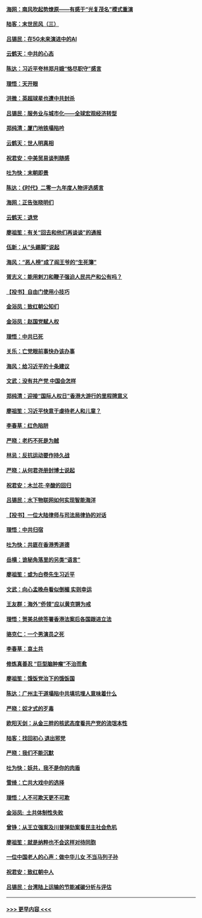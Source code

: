 #### [海网：南风吹起势燎原——有感于“光复茂名”模式重演](../pages/nsc993/n11732308.md?t=12201022) 
#### [陆客：末世民风（三）](../pages/nsc993/n11732211.md?t=12201022) 
#### [吕锡民：在5G未来演进中的AI](../pages/nsc993/n11730010.md?t=12201022) 
#### [云鹤天：中共的心态](../pages/nsc993/n11729906.md?t=12201022) 
#### [陈达：习近平夸林郑月娥“恪尽职守”感言](../pages/nsc993/n11729881.md?t=12201022) 
#### [理悟：天开眼](../pages/nsc993/n11729699.md?t=12201022) 
#### [洪微：英超球星也遭中共封杀](../pages/nsc993/n11727243.md?t=12201022) 
#### [吕锡民：服务业与城市化——全球宏观经济转型](../pages/nsc993/n11725845.md?t=12201022) 
#### [郑纯清：厦门地铁塌陷吟](../pages/nsc993/n11725813.md?t=12201022) 
#### [云鹤天：世人明真相](../pages/nsc993/n11725621.md?t=12201022) 
#### [祝君安：中美贸易谈判随感](../pages/nsc993/n11725609.md?t=12201022) 
#### [吐为快：末朝即景](../pages/nsc993/n11723365.md?t=12201022) 
#### [陈达：《时代》二零一九年度人物评选感言](../pages/nsc993/n11723337.md?t=12201022) 
#### [海网：正告张晓明们](../pages/nsc993/n11723228.md?t=12201022) 
#### [云鹤天：退党](../pages/nsc993/n11723056.md?t=12201022) 
#### [廖祖笙：有关“回去和他们再谈谈”的通报](../pages/nsc993/n11722442.md?t=12201022) 
#### [伍新：从“头踢脚”说起](../pages/nsc993/n11722429.md?t=12201022) 
#### [海风：“恶人榜”成了阎王爷的“生死簿”](../pages/nsc993/n11722272.md?t=12201022) 
#### [胥志义：能用剌刀和鞭子强迫人民共产和公有吗？](../pages/nsc993/n11720569.md?t=12201022) 
#### [【投书】自由门使用小技巧](../pages/nsc993/n11720180.md?t=12201022) 
#### [金浴凤：致红朝公知们](../pages/nsc993/n11720563.md?t=12201022) 
#### [金浴凤：赵国党赋人权](../pages/nsc993/n11720533.md?t=12201022) 
#### [理悟：中共已死](../pages/nsc993/n11720233.md?t=12201022) 
#### [关乐：亡党眼前事快办该办事](../pages/nsc993/n11719160.md?t=12201022) 
#### [海风：给习近平的十条建议](../pages/nsc993/n11717616.md?t=12201022) 
#### [文武：没有共产党 中国会怎样](../pages/nsc993/n11717584.md?t=12201022) 
#### [郑纯清：迎接“国际人权日”香港大游行的里程牌意义](../pages/nsc993/n11717417.md?t=12201022) 
#### [廖祖笙：习近平快意于虐待老人和儿童？](../pages/nsc993/n11715313.md?t=12201022) 
#### [李春草：红色陷阱](../pages/nsc993/n11715029.md?t=12201022) 
#### [严晓：老朽不死是为贼](../pages/nsc993/n11712910.md?t=12201022) 
#### [林忌：反抗运动要作持久战](../pages/nsc993/n11712623.md?t=12201022) 
#### [严晓：从何君尧册封博士说起](../pages/nsc993/n11712465.md?t=12201022) 
#### [祝君安：木兰花·辛酸的回归](../pages/nsc993/n11712381.md?t=12201022) 
#### [吕锡民：水下物联网如何实现智能海洋](../pages/nsc993/n11711158.md?t=12201022) 
#### [【投书】一位大陆律师与司法局律协的对话](../pages/nsc993/n11709675.md?t=12201022) 
#### [理悟：中共归宿](../pages/nsc993/n11710059.md?t=12201022) 
#### [吐为快：共匪在香港秀道德](../pages/nsc993/n11709979.md?t=12201022) 
#### [岳横：诡秘角落里的另类“语言”](../pages/nsc993/n11709792.md?t=12201022) 
#### [廖祖笙：或为白卷先生习近平](../pages/nsc993/n11708330.md?t=12201022) 
#### [文武：向心孟晚舟看似倒楣 实则幸运](../pages/nsc993/n11708236.md?t=12201022) 
#### [王友群：海外“侨领”应以黄克锵为戒](../pages/nsc993/n11706176.md?t=12201022) 
#### [理悟：贺美总统签署香港法案后各国跟进立法](../pages/nsc993/n11706853.md?t=12201022) 
#### [骆克仁：一个男演员之死](../pages/nsc993/n11706677.md?t=12201022) 
#### [李春草：哀土共](../pages/nsc993/n11706255.md?t=12201022) 
#### [修炼真善忍 “巨型脑肿瘤”不治而愈](../pages/nsc993/n11705340.md?t=12201022) 
#### [廖祖笙：饿饭党治下的饿饭国](../pages/nsc993/n11705085.md?t=12201022) 
#### [陈达：广州主干道塌陷中共填坑埋人意味着什么](../pages/nsc993/n11705046.md?t=12201022) 
#### [严晓：奴才式的歹毒](../pages/nsc993/n11704826.md?t=12201022) 
#### [欧阳天剑：从金三胖的核武态度看共产党的流氓本性](../pages/nsc993/n11702238.md?t=12201022) 
#### [陆客：找回初心 退出邪党](../pages/nsc993/n11702213.md?t=12201022) 
#### [严晓：我们不能沉默](../pages/nsc993/n11702110.md?t=12201022) 
#### [吐为快：妖共，我不是你的肉盾](../pages/nsc993/n11701366.md?t=12201022) 
#### [雪绮：亡共大戏中的选择](../pages/nsc993/n11699922.md?t=12201022) 
#### [理悟：人不可欺天更不可欺](../pages/nsc993/n11699657.md?t=12201022) 
#### [金浴凤:  土共体制性失败](../pages/nsc993/n11699361.md?t=12201022) 
#### [曾铮：从王立强案及川普弹劾案看民主社会危机](../pages/nsc993/n11699318.md?t=12201022) 
#### [廖祖笙：就是纳粹也不会这样对待同胞](../pages/nsc993/n11697658.md?t=12201022) 
#### [一位中国老人的心声：做中华儿女 不当马列子孙](../pages/nsc993/n11697525.md?t=12201022) 
#### [祝君安：致红朝中人](../pages/nsc993/n11697518.md?t=12201022) 
#### [吕锡民：台湾陆上运输的节能减碳分析与评估](../pages/nsc993/n11694983.md?t=12201022) 

----
#### [ >>> 更早内容 <<< ](../indexes/nsc993-earlier.md)
